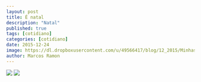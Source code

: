 ```yaml
---
layout: post
title: É natal
description: "Natal"
published: true
tags: [cotidiano]
categories: [cotidiano]
date: 2015-12-24
image: https://dl.dropboxusercontent.com/u/49566417/blog/12_2015/Minhas%20Ideias%20-%206.png
author: Marcos Ramon
---
```


<img src="https://dl.dropboxusercontent.com/u/49566417/blog/12_2015/IMG_5016.JPG">

<img src="https://dl.dropboxusercontent.com/u/49566417/blog/12_2015/natal%20Podcast.jpg">

